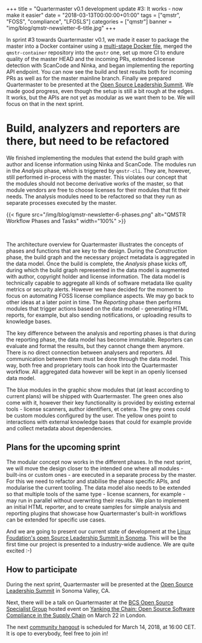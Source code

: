 +++
title = "Quartermaster v0.1 development update #3: It works - now make it easier"
date = "2018-03-13T00:00:00+01:00"
tags = ["qmstr", "FOSS", "compliance", "LFOSLS"]
categories = ["qmstr"]
banner = "img/blog/qmstr-newsletter-6-title.jpg"
+++

In sprint #3 towards Quartermaster v0.1, we made it easer to package
the master into a Docker container using
a
[multi-stage Docker file](https://docs.docker.com/develop/develop-images/multistage-build/),
merged the `qmstr-container` repository into the `qmstr` one, set up
more CI to endure quality of the master HEAD and the incoming PRs,
extended license detection with ScanCode and Ninka, and began
implementing the reporting API endpoint. You can now see the build and
test results both for incoming PRs as well as for the master mainline
branch. Finally we prepared Quartermaster to be presented at
the
[Open Source Leadership Summit](https://events.linuxfoundation.org/events/open-source-leadership-summit-2018/). We
made good progress, even though the setup is still a bit rough at the
edges. It works, but the APIs are not yet as modular as we want them
to be. We will focus on that in the next sprint.
<!--more-->

# Build, analyzers and reporters are there, but need to be refactored

We finished implementing the modules that extend the build graph with
author and license information using Ninka and ScanCode. The modules
run in the _Analysis_ phase, which is triggered by `qmstr-cli`. They
are, however, still performed in-process with the master. This
violates our concept that the modules should not become derivative
works of the master, so that module vendors are free to choose
licenses for their modules that fit their needs. The analysis modules
need to be refactored so that they run as separate processes executed
by the master.

{{< figure src="/img/blog/qmstr-newsletter-6-phases.png" alt="QMSTR Workflow Phases and Tasks" width="100%" >}}

&nbsp;

The architecture overview for Quartermaster illustrates the concepts
of phases and functions that are key to the design. During the
_Construction_ phase, the build graph and the necessary project
metadata is aggregated in the data model. Once the build is complete,
the _Analysis_ phase kicks off, during which the build graph
represented in the data model is augmented with author, copyright
holder and license information. The data model is technically capable
to aggregate all kinds of software metadata like quality metrics or
security alerts. However we have decided for the moment to focus on
automating FOSS license compliance aspects. We may go back to other
ideas at a later point in time. The _Reporting_ phase then performs
modules that trigger actions based on the data model - generating HTML
reports, for example, but also sending notifications, or uploading
results to knowledge bases.

The key difference between the analysis and reporting phases is that
during the reporting phase, the data model has become
immutable. Reporters can evaluate and format the results, but they
cannot change them anymore. There is no direct connection between
analysers and reporters. All communication between them must be done
through the data model. This way, both free and proprietary tools can
hook into the Quartermaster workflow. All aggregated data however will
be kept in an openly licensed data model.

The blue modules in the graphic show modules that (at least according
to current plans) will be shipped with Quartermaster. The green ones
also come with it, however their key functionality is provided by
existing external tools - license scanners, author identifiers, et
cetera. The grey ones could be custom modules configured by the
user. The yellow ones point to interactions with external knowledge
bases that could for example provide and collect metadata about
dependencies.

## Plans for the upcoming sprint

The modular concept now works in the different phases. In the next
sprint, we will move the design closer to the intended one where all
modules - built-ins or custom ones - are executed in a separate
process by the master. For this we need to refactor and stabilise the
phase specific APIs, and modularise the current tooling. The data
model also needs to be extended so that multiple tools of the same
type - license scanners, for example - may run in parallel without
overwriting their results. We plan to implement an initial HTML
reporter, and to create samples for simple analysis and reporting
plugins that showcase how Quartermaster's built-in workflows can be
extended for specific use cases.

And we are going to present our current state of development at the
[Linux Foudation's open Source Leadership Summit in Sonoma](https://events.linuxfoundation.org/events/open-source-leadership-summit-2018/). This will
be the first time our project is presented to a industry-wide
audience. We are quite excited :-) 

## How to participate

During the next sprint, Quartermaster will be presented at
the
[Open Source Leadership Summit](https://events.linuxfoundation.org/events/open-source-leadership-summit-2018/program/schedule/) in
Sonoma Valley, CA.

Next, there will be a talk on Quartermaster at
the [BCS Open Source Specialist Group](http://ossg.bcs.org/) hosted
event
on
[Yanking the Chain: Open Source Software Compliance in the Supply Chain](http://ossg.bcs.org/blog/2018/02/15/yanking-the-chain-open-source-software-compliance-in-the-supply-chain-london-22-3-2018/) on
March 22 in London.

The next [community hangout](https://meet.google.com/mqr-sqwi-cxn) is
scheduled for March 14, 2018, at 16:00 CET. It is ope to everybody,
feel free to join in!

